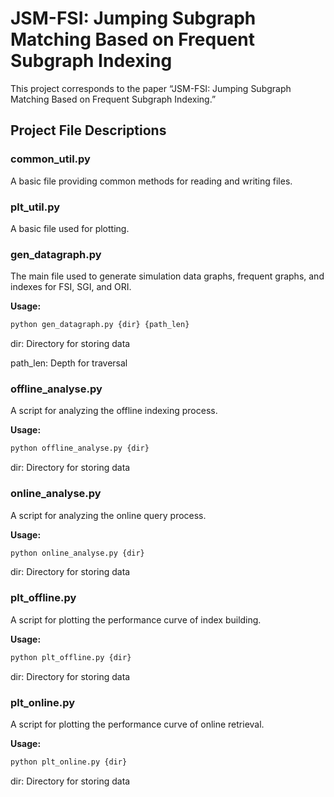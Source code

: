 # JSM-FSI: Jumping Subgraph Matching Based on Frequent Subgraph Indexing

This project corresponds to the paper “JSM-FSI: Jumping Subgraph Matching Based on Frequent Subgraph Indexing.”

## Project File Descriptions

### common_util.py
A basic file providing common methods for reading and writing files.

### plt_util.py
A basic file used for plotting.

### gen_datagraph.py
The main file used to generate simulation data graphs, frequent graphs, and indexes for FSI, SGI, and ORI.

**Usage:**

```bash
python gen_datagraph.py {dir} {path_len}
```
dir: Directory for storing data

path_len: Depth for traversal

### offline_analyse.py
A script for analyzing the offline indexing process.

**Usage:**

```bash
python offline_analyse.py {dir}
```
dir: Directory for storing data

### online_analyse.py
A script for analyzing the online query process.

**Usage:**

```bash
python online_analyse.py {dir}
```
dir: Directory for storing data

### plt_offline.py
A script for plotting the performance curve of index building.

**Usage:**

```bash
python plt_offline.py {dir}
```
dir: Directory for storing data

### plt_online.py
A script for plotting the performance curve of online retrieval.

**Usage:**

```bash
python plt_online.py {dir}
```
dir: Directory for storing data
